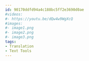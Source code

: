 ```yaml
---
id: 90170ddfd94a4c188bc5ff2e3690d0ae
#videos:
#- https://youtu.be/dQw4w9WgXcQ
#images:
#- image1.png
#- image2.png
#- image3.png
tags:
- Translation
- Text Tools
---
```

